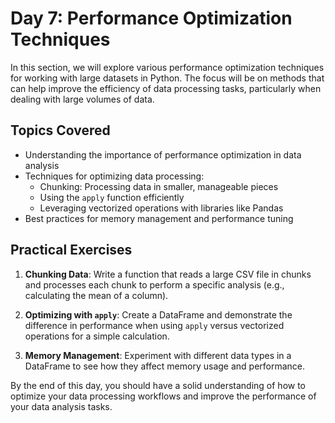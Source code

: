 # Day 7: Performance Optimization Techniques

In this section, we will explore various performance optimization techniques for working with large datasets in Python. The focus will be on methods that can help improve the efficiency of data processing tasks, particularly when dealing with large volumes of data.

## Topics Covered

- Understanding the importance of performance optimization in data analysis
- Techniques for optimizing data processing:
  - Chunking: Processing data in smaller, manageable pieces
  - Using the `apply` function efficiently
  - Leveraging vectorized operations with libraries like Pandas
- Best practices for memory management and performance tuning

## Practical Exercises

1. **Chunking Data**: Write a function that reads a large CSV file in chunks and processes each chunk to perform a specific analysis (e.g., calculating the mean of a column).
  
2. **Optimizing with `apply`**: Create a DataFrame and demonstrate the difference in performance when using `apply` versus vectorized operations for a simple calculation.

3. **Memory Management**: Experiment with different data types in a DataFrame to see how they affect memory usage and performance.

By the end of this day, you should have a solid understanding of how to optimize your data processing workflows and improve the performance of your data analysis tasks.